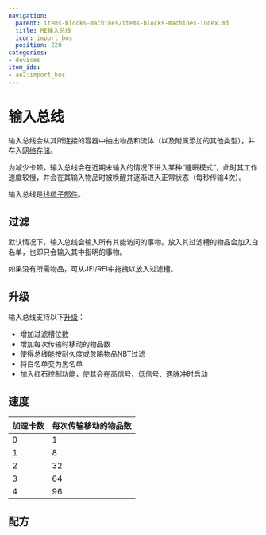 ```yaml
---
navigation:
  parent: items-blocks-machines/items-blocks-machines-index.md
  title: ME输入总线
  icon: import_bus
  position: 220
categories:
- devices
item_ids:
- ae2:import_bus
---
```


# 输入总线

<GameScene zoom="8" background="transparent">
<ImportStructure src="../assets/blocks/import_bus.snbt" />
</GameScene>

输入总线会从其所连接的容器中抽出物品和流体（以及附属添加的其他类型），并存入[网络存储](../ae2-mechanics/import-export-storage.md)。

为减少卡顿，输入总线会在近期未输入的情况下进入某种“睡眠模式”，此时其工作速度较慢，并会在其输入物品时被唤醒并逐渐进入正常状态（每秒传输4次）。

输入总线是[线缆子部件](../ae2-mechanics/cable-subparts.md)。

## 过滤

默认情况下，输入总线会输入所有其能访问的事物。放入其过滤槽的物品会加入白名单，也即只会输入其中指明的事物。

如果没有所需物品，可从JEI/REI中拖拽以放入过滤槽。

## 升级

输入总线支持以下[升级](upgrade_cards.md)：

*   <ItemLink id="capacity_card" />增加过滤槽位数
*   <ItemLink id="speed_card" />增加每次传输时移动的物品数
*   <ItemLink id="fuzzy_card" />使得总线能按耐久度或忽略物品NBT过滤
*   <ItemLink id="inverter_card" />将白名单变为黑名单
*   <ItemLink id="redstone_card" />加入红石控制功能，使其会在高信号、低信号、遇脉冲时启动

## 速度

| 加速卡数 | 每次传输移动的物品数 |
|:---------|:---------------------|
| 0        | 1                    |
| 1        | 8                    |
| 2        | 32                   |
| 3        | 64                   |
| 4        | 96                   |

## 配方

<RecipeFor id="import_bus" />
